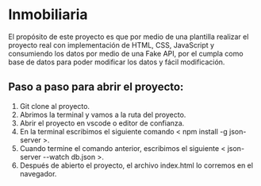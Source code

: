 # Inmobiliaria

El propósito de este proyecto es que por medio de una plantilla realizar el proyecto real con implementación de HTML, CSS, JavaScript y consumiendo los datos por medio de una Fake API, por el cumpla como base de datos para poder modificar los datos y fácil modificación.

## Paso a paso para abrir el proyecto:
  1. Git clone al proyecto.
  2. Abrimos la terminal y vamos a la ruta del proyecto.
  3. Abrir el proyecto en vscode o editor de confianza.
  4. En la terminal escribimos el siguiente comando < npm install -g json-server >.
  5. Cuando termine el comando anterior, escribimos el siguiente < json-server --watch db.json >.
  6. Después de abierto el proyecto, el archivo index.html lo corremos en el navegador.
